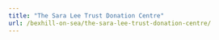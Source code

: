 ```yaml
---
title: "The Sara Lee Trust Donation Centre"
url: /bexhill-on-sea/the-sara-lee-trust-donation-centre/
---
```


